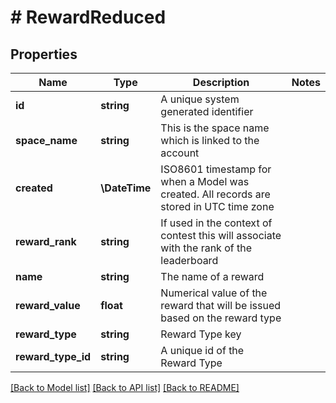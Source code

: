 # # RewardReduced

## Properties

Name | Type | Description | Notes
------------ | ------------- | ------------- | -------------
**id** | **string** | A unique system generated identifier |
**space_name** | **string** | This is the space name which is linked to the account |
**created** | **\DateTime** | ISO8601 timestamp for when a Model was created. All records are stored in UTC time zone |
**reward_rank** | **string** | If used in the context of contest this will associate with the rank of the leaderboard |
**name** | **string** | The name of a reward |
**reward_value** | **float** | Numerical value of the reward that will be issued based on the reward type |
**reward_type** | **string** | Reward Type key |
**reward_type_id** | **string** | A unique id of the Reward Type |

[[Back to Model list]](../../README.md#models) [[Back to API list]](../../README.md#endpoints) [[Back to README]](../../README.md)
